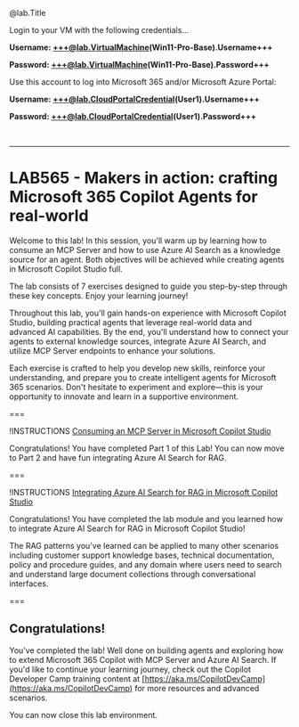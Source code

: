 @lab.Title

Login to your VM with the following credentials...

**Username: +++@lab.VirtualMachine(Win11-Pro-Base).Username+++**

**Password: +++@lab.VirtualMachine(Win11-Pro-Base).Password+++** 

Use this account to log into Microsoft 365 and/or Microsoft Azure Portal:

**Username: +++@lab.CloudPortalCredential(User1).Username+++**

**Password: +++@lab.CloudPortalCredential(User1).Password+++**

<br>

---

# LAB565 - Makers in action: crafting Microsoft 365 Copilot Agents for real-world

Welcome to this lab! In this session, you'll warm up by learning how to consume an MCP Server and how to use Azure AI Search as a knowledge source for an agent. Both objectives will be achieved while creating agents in Microsoft Copilot Studio full.

The lab consists of 7 exercises designed to guide you step-by-step through these key concepts. Enjoy your learning journey!

Throughout this lab, you'll gain hands-on experience with Microsoft Copilot Studio, building practical agents that leverage real-world data and advanced AI capabilities. By the end, you'll understand how to connect your agents to external knowledge sources, integrate Azure AI Search, and utilize MCP Server endpoints to enhance your solutions.

Each exercise is crafted to help you develop new skills, reinforce your understanding, and prepare you to create intelligent agents for Microsoft 365 scenarios. Don't hesitate to experiment and explore—this is your opportunity to innovate and learn in a supportive environment.

===

!INSTRUCTIONS [Consuming an MCP Server in Microsoft Copilot Studio](https://raw.githubusercontent.com/microsoft/ignite25-LAB565-makers-in-action-crafting-microsoft-365-copilot-agents-for-real-world/refs/heads/main/lab/instructions/lab-mcp.md?token=GHSAT0AAAAAADKELEAF6R4WBQDYOO4VW24O2GWNBZA)

Congratulations! You have completed Part 1 of this Lab!
You can now move to Part 2 and have fun integrating Azure AI Search for RAG.

===

!INSTRUCTIONS [Integrating Azure AI Search for RAG in Microsoft Copilot Studio](https://raw.githubusercontent.com/microsoft/ignite25-LAB565-makers-in-action-crafting-microsoft-365-copilot-agents-for-real-world/refs/heads/main/lab/instructions/lab-rag.md?token=GHSAT0AAAAAADKELEAFFJC3RJGRW6S5WC7O2GWNCDQ)

Congratulations! You have completed the lab module and you learned how to integrate Azure AI Search for RAG in Microsoft Copilot Studio!

The RAG patterns you've learned can be applied to many other scenarios including customer support knowledge bases, technical documentation, policy and procedure guides, and any domain where users need to search and understand large document collections through conversational interfaces.

===

## Congratulations!


You've completed the lab! Well done on building agents and exploring how to extend Microsoft 365 Copilot with MCP Server and Azure AI Search. If you'd like to continue your learning journey, check out the Copilot Developer Camp training content at [https://aka.ms/CopilotDevCamp](https://aka.ms/CopilotDevCamp) for more resources and advanced scenarios.

You can now close this lab environment.

